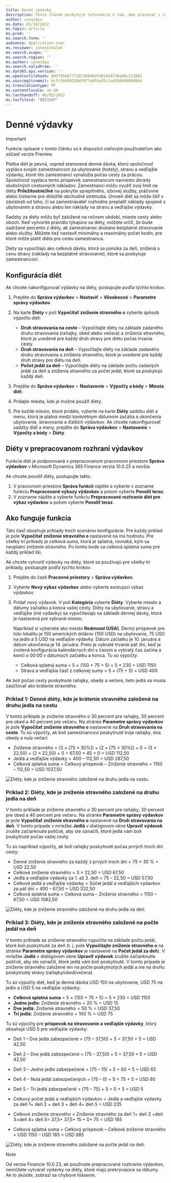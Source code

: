 ```yaml
---
title: Denné výdavky
description: Tento článok poskytuje informácie o tom, ako pracovať s výdavkami na diéty.
author: suvaidya
ms.date: 03/18/2022
ms.topic: article
ms.prod: ''
ms.search.form: ''
audience: Application User
ms.reviewer: johnmichalak
ms.search.scope: ''
ms.search.region: ''
ms.author: suvaidya
ms.search.validFrom: ''
ms.dyn365.ops.version: ''
ms.openlocfilehash: 0d2f95b677720726049d7d010e9738ad8c513802
ms.sourcegitcommit: 6cfc50d89528df977a8f6a55c1ad39d99800d9b4
ms.translationtype: MT
ms.contentlocale: sk-SK
ms.lasthandoff: 06/03/2022
ms.locfileid: "8923207"
---
```

# <a name="per-diem-expenses"></a>Denné výdavky

> [!IMPORTANT] 
> Funkcie opísané v tomto článku sú k dispozícii cieľovým používateľom ako súčasť verzie Preview.

Platba diét je pevná, vopred stanovená denná dávka, ktorú spoločnosť vypláca svojim zamestnancom za ubytovanie (hotely), stravu a vedľajšie výdavky, ktoré títo zamestnanci vynaložia počas cesty za prácou. Spoločnosť vypláca tento príspevok zamestnancom namiesto úhrady skutočných cestovných nákladov. Zamestnanci môžu využiť svoj limit na diéty **Príležitostné/Iné** na pokrytie sprepitného, izbovej služby, práčovne alebo čistiarne pre dôležité obchodné stretnutia. Úroveň diét sa môže líšiť v závislosti od toho, či sa zamestnávateľ rozhodne preplatiť náklady spojené s ubytovaním a stravou alebo len náklady na stravu a vedľajšie výdavky.

Sadzby za diéty môžu byť založené na ročnom období, mieste cesty alebo oboch. Keď vytvoríte pravidlo týkajúce sa diéty, môžete určiť, že bude zadržané percento z diéty, ak zamestnanec dostane bezplatné stravovanie alebo služby. Môžete tiež nastaviť minimálny a maximálny počet hodín, pre ktoré môže platiť diéta pre cestu zamestnanca.

Diéty sa vypočítajú ako celková dávka, ktorá sa ponúka za deň, znížená o cenu stravy (náklady na bezplatné stravovanie), ktoré sa poskytuje zamestnancovi.

## <a name="configure-per-diems"></a>Konfigurácia diét

Ak chcete nakonfigurovať výdavky na diéty, postupujte podľa týchto krokov.

1. Prejdite do **Správa výdavkov** \> **Nastaviť** \> **Všeobecné** \> **Parametre správy výdavkov**.
2. Na karte **Diéty** v poli **Vypočítať zníženie stravného o** vyberte spôsob výpočtu diét:

    - **Druh stravovania na ceste** – Vypočítajte diéty na základe zadaného druhu stravovania (raňajky, obed alebo večera) a zníženia stravného, ktoré je uvedené pre každý druh stravy pre diétu počas trvania cesty.
    - **Druh stravovania na deň** – Vypočítajte diéty na základe zadaného druhu stravovania a zníženia stravného, ktoré je uvedené pre každý druh stravy pre diétu na deň.
    - **Počet jedál za deň** – Vypočítajte diéty na základe počtu zadaných jedál za deň a zníženia stravného za počet jedál, ktoré sa poskytujú každý deň.

3. Prejdite do **Správa výdavkov** \> **Nastavenie** \> **Výpočty a kódy** \> **Miesta diét**.
4. Pridajte miesta, kde je možné použiť diéty.
5. Pre každé miesto, ktoré pridáte, vyberte na karte **Diéty** sadzbu diét a menu, ktorá je platná medzi konkrétnym dátumom začatia a ukončenia ubytovania, stravovania a ďalších výdavkov. Ak chcete nakonfigurovať sadzby diét a meny, prejdite do **Správa výdavkov** \> **Nastavenie** \> **Výpočty a kódy** \> **Diéty**.

## <a name="per-diems-in-the-reimagined-expense-interface"></a>Diéty v prepracovanom rozhraní výdavkov

Funkcia diét je podporovaná v prepracovanom pracovnom priestore **Správa výdavkov** v Microsoft Dynamics 365 Finance verzia 10.0.25 a novšia.

Ak chcete povoliť diéty, postupujte takto.

1. V pracovnom priestore **Správa funkcií** nájdite a vyberte v zozname funkciu **Prepracované výkazy výdavkov** a potom vyberte **Povoliť teraz**.
2. V zozname nájdite a vyberte funkciu **Prepracované rozhranie diét pre výkaz výdavkov** a potom vyberte **Povoliť teraz**.

## <a name="how-the-feature-works"></a>Ako funguje funkcia

Táto časť obsahuje príklady troch scenárov konfigurácie. Pre každý príklad je pole **Vypočítať zníženie stravného o** nastavené na inú hodnotu. Pre všetky tri príklady je celková suma, ktorá je splatná, rovnaká, kým sa neuplatní zníženie stravného. Po tomto bode sa celková splatná suma pre každý príklad líši.

Ak chcete vytvoriť výdavky na diéty, ktoré sa používajú pre všetky tri príklady, postupujte podľa týchto krokov.

1. Prejdite do časti **Pracovné priestory** \> **Správa výdavkov**.
2. Vyberte **Nový výkaz výdavkov** alebo vyberte existujúci výkaz výdavkov.
3. Pridať nový výdavok. V poli **Kategória** vyberte **Diéty**. Vyberte miesto a dátumy začiatku a konca vašej cesty. Diéty na ubytovanie, stravu a vedľajšie (iné výdavky) sa vypočítavajú na základe dennej dávky, ktorá je nastavená pre vybrané miesto.

    Napríklad si vyberiete ako miesto **Redmond (USA)**. Denný príspevok pre túto lokalitu je 150 amerických dolárov (150 USD) na ubytovanie, 75 USD na jedlo a 5 USD na vedľajšie výdavky. Dátum začiatku je 10. januára a dátum ukončenia je 14. januára. Preto je vybraté trvanie päť dní, keď je zvolená konfigurácia kalendárnych dní s časom a vybratý čas začína a končí o 00:00 v dátumoch začiatku a konca. Tu sú výpočty:

    - Celková splatná suma = 5 × (150 + 75 + 5) = 5 × 230 = USD 1150
    - Strava a vedľajšia časť z celkovej sumy = 5 × (75 + 5) = USD 400

Ak boli počas cesty poskytnuté raňajky, obedy a večere, tieto jedlá sa musia zaúčtovať ako krátenie stravného.

### <a name="example-1-per-diem-where-meal-reductions-are-based-on-meal-type-per-trip"></a>Príklad 1: Denné diéty, kde je krátenie stravného založené na druhu jedla na cestu

V tomto príklade je zníženie stravného o 30 percent pre raňajky, 30 percent pre obed a 40 percent pre večeru. Na stránke **Parametre správy výdavkov** je pole **Vypočítať zníženie stravného o** nastavené na **Druh stravovania na ceste**. Tu sú výpočty, ak boli zamestnancovi poskytnuté troje raňajky, dva obedy a nula večerí:

- Zníženie stravného = (3 × \[75 × 30%\]) + (2 × \[75 × 30%\]) + 0 = (3 × 22,50) + (2 × 22,50) + 0 = 67,50 + 45 + 0 = USD 112,50
- Jedlá a vedľajšie výdavky = 400 – 112,50 = USD 287,50
- Celková splatná suma = Celkový príspevok – Zníženie stravného = 1150 – 112,50 = USD 1037,50

![Diéty, kde je zníženie stravného založené na druhu jedla na cestu.](media/1-meal-type-per-trip.png)

### <a name="example-2-per-diem-where-meal-reductions-are-based-on-meal-type-per-day"></a>Príklad 2: Diéty, kde je zníženie stravného založené na druhu jedla na deň

V tomto príklade je zníženie stravného o 30 percent pre raňajky, 30 percent pre obed a 40 percent pre večeru. Na stránke **Parametre správy výdavkov** je pole **Vypočítať zníženie stravného o** nastavené na **Druh stravovania na deň**. V tomto prípade v mriežke **Jedlá** v dialógovom okne **Upraviť výdavok** zrušíte začiarknutie políčok, aby ste označili, ktoré jedlá vám boli poskytnuté počas vašej cesty.

Tu sú napríklad výpočty, ak boli raňajky poskytnuté počas prvých troch dní cesty:

- Denné zníženie stravného za každý z prvých troch dní = 75 × 30 % = USD 22,50
- Celkové zníženie stravného = 3 × 22,50 = USD 67,50
- Jedlá a vedľajšie výdavky za 1. až 3. deň = 75 – 22,50 = USD 57,50
- Celkové jedlá a vedľajšie výdavky = Súčet jedál a vedľajších výdavkov za päť dní = 400 – 67,50 = USD 332,50
- Celková splatná suma = Celková suma – Zníženie stravného = 1150 – 67,50 = USD 1082,50

![Diéty, kde je zníženie stravného založené na druhu jedla na deň.](media/2-meal-type-per-day.png)

### <a name="example-3-per-diem-where-meal-reductions-are-based-on-number-of-meals-per-day"></a>Príklad 3: Diéty, kde je zníženie stravného založené na počte jedál na deň

V tomto príklade sa zníženie stravného vypočíta na základe počtu jedál, ktoré boli poskytnuté za deň (t. j. pole **Vypočítajte zníženie stravného o** na stránke **Parametre správy výdavkov** je nastavené na **Počet jedál za deň**). V mriežke **Jedlá** v dialógovom okne **Upraviť výdavok** zrušíte začiarknutie políčok, aby ste označili, ktoré jedlá vám boli poskytnuté.
V tomto prípade je zníženie stravného založené len na počte poskytnutých jedál a nie na druhu poskytnutej stravy (raňajky/obed/večera).

Tu sú výpočty diét, keď je denná dávka USD 150 na ubytovanie, USD 75 na jedlo a USD 5 na vedľajšie výdavky:

- **Celková splatná suma** = 5 × (150 + 75 + 5) = 5 × 230 = USD 1150
- **Jedno jedlo:** Zníženie stravného = 20 % = USD 15
- **Dve jedlá:** Zníženie stravného = 50 % = USD 37,50
- **Tri jedlá:** Zníženie stravného = 100 % = USD 75

Tu sú výpočty pre **príspevok na stravovanie a vedľajšie výdavky**, ktorý obsahuje USD 5 pre vedľajšie výdavky:

- Deň 1 – Dve jedlá zabezpečené = (75 – 37,50) + 5 = 37,50 + 5 = USD 42,50
- Deň 2 – Dve jedlá zabezpečené = (75 – 37,50) + 5 = 37,50 + 5 = USD 42,50
- Deň 3 – Jedno jedlo zabezpečené = (75 – 15) + 5 = 60 + 5 = USD 65
- Deň 4 – Nula jedál zabezpečených = (75 – 0) + 5 = 75 + 5 = USD 80
- Deň 5 – Tri jedlá zabezpečené = (75 – 75) + 5 = 0 + 5 = USD 5

- Celkový počet jedál a vedľajších výdavkov = Jedlá a vedľajšie výdavky za deň 1+ deň 2 + deň 3 + deň 4+ deň 5 = USD 235
- Celkové zníženie stravného = Zníženie stravného za deň 1+ deň 2 +deň 3+deň 4+ deň 5= 37,5+ 37,5+ 15 + 0+ 75 = USD 165
- Celková splatná suma = Celkový príspevok – Celkové zníženie stravného = USD 1150 – USD 165 = USD 985

![Diéty, kde je zníženie stravného založené na počte jedál na deň.](media/3-number-of-meals-per-day.png)

> [!NOTE]
> Od verzie Financie 10.0.23, ak používate prepracované rozhranie výdavkov, nemôžete vytvárať výdavky na diéty, ktoré majú prekrývajúce sa dátumy. Ak to skúsite, zobrazí sa chybové hlásenie.
